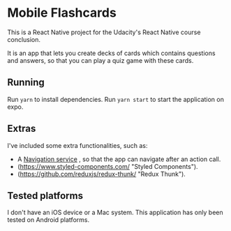 # Mobile Flashcards

This is a React Native project for the Udacity's React Native course conclusion.

It is an app that lets you create decks of cards which contains questions and answers, so that you can play a quiz game with these cards.

## Running

Run `yarn` to install dependencies.
Run `yarn start` to start the application on expo.

## Extras

I've included some extra functionalities, such as:

- A [Navigation service](/src/services/NavigationService.js) , so that the app can navigate after an action call.
- (https://www.styled-components.com/ "Styled Components").
- (https://github.com/reduxjs/redux-thunk/ "Redux Thunk").

## Tested platforms

I don't have an iOS device or a Mac system. This application has only been tested on Android platforms.

